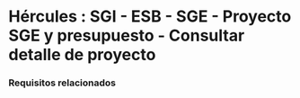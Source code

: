 # Hércules : SGI \- ESB \- SGE \- Proyecto SGE y presupuesto \- Consultar detalle de proyecto



### Requisitos relacionados






